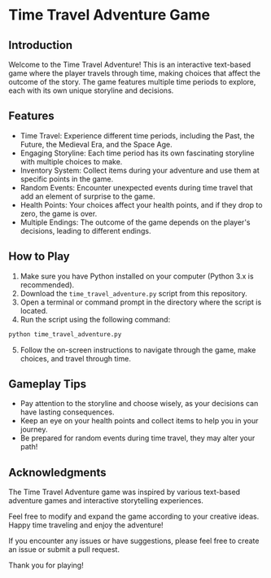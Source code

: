 # Time Travel Adventure Game

## Introduction

Welcome to the Time Travel Adventure! This is an interactive text-based game where the player travels through time, making choices that affect the outcome of the story. The game features multiple time periods to explore, each with its own unique storyline and decisions.

## Features

- Time Travel: Experience different time periods, including the Past, the Future, the Medieval Era, and the Space Age.
- Engaging Storyline: Each time period has its own fascinating storyline with multiple choices to make.
- Inventory System: Collect items during your adventure and use them at specific points in the game.
- Random Events: Encounter unexpected events during time travel that add an element of surprise to the game.
- Health Points: Your choices affect your health points, and if they drop to zero, the game is over.
- Multiple Endings: The outcome of the game depends on the player's decisions, leading to different endings.

## How to Play

1. Make sure you have Python installed on your computer (Python 3.x is recommended).
2. Download the `time_travel_adventure.py` script from this repository.
3. Open a terminal or command prompt in the directory where the script is located.
4. Run the script using the following command:

```bash
python time_travel_adventure.py
```

5. Follow the on-screen instructions to navigate through the game, make choices, and travel through time.

## Gameplay Tips

- Pay attention to the storyline and choose wisely, as your decisions can have lasting consequences.
- Keep an eye on your health points and collect items to help you in your journey.
- Be prepared for random events during time travel, they may alter your path!

## Acknowledgments

The Time Travel Adventure game was inspired by various text-based adventure games and interactive storytelling experiences.

Feel free to modify and expand the game according to your creative ideas. Happy time traveling and enjoy the adventure!

If you encounter any issues or have suggestions, please feel free to create an issue or submit a pull request.

Thank you for playing!

